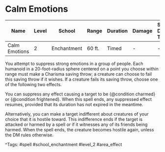# Calm Emotions

| Name | Level | School | Range | Duration | Damage | Save DC & Type |
|------|-------|--------|-------|----------|--------|----------------|
| Calm Emotions | 2 | Enchantment | 60 ft. | Timed | - | - |

You attempt to suppress strong emotions in a group of people. Each humanoid in a 20-foot-radius sphere centered on a point you choose within range must make a Charisma saving throw; a creature can choose to fail this saving throw if it wishes. If a creature fails its saving throw, choose one of the following two effects.

You can suppress any effect causing a target to be {@condition charmed} or {@condition frightened}. When this spell ends, any suppressed effect resumes, provided that its duration has not expired in the meantime.

Alternatively, you can make a target indifferent about creatures of your choice that it is hostile toward. This indifference ends if the target is attacked or harmed by a spell or if it witnesses any of its friends being harmed. When the spell ends, the creature becomes hostile again, unless the DM rules otherwise.

^Tags: #spell #school_enchantment #level_2 #area_effect